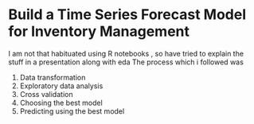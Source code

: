 # Build a Time Series Forecast Model for Inventory Management

I am not that habituated using R notebooks , so have tried to explain the stuff in a presentation along with eda
The process which i followed was 
  1) Data transformation 
  2) Exploratory data analysis
  3) Cross validation 
  4) Choosing the best model
  5) Predicting using the best model
